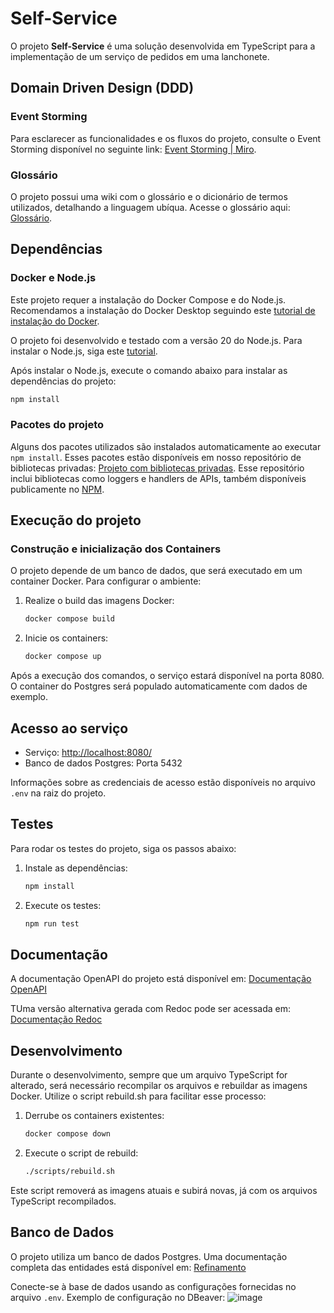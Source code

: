 # Self-Service

O projeto **Self-Service** é uma solução desenvolvida em TypeScript para a implementação de um serviço de pedidos em uma lanchonete.

## Domain Driven Design (DDD)

### Event Storming

Para esclarecer as funcionalidades e os fluxos do projeto, consulte o Event Storming disponível no seguinte link: [Event Storming | Miro](https://miro.com/app/board/uXjVK5Nr1BA=/?share_link_id=973174946711).

### Glossário

O projeto possui uma wiki com o glossário e o dicionário de termos utilizados, detalhando a linguagem ubíqua. Acesse o glossário aqui: [Glossário](https://github.com/cloud-burger/self-service/wiki/Gloss%C3%A1rio).

## Dependências

### Docker e Node.js

Este projeto requer a instalação do Docker Compose e do Node.js. Recomendamos a instalação do Docker Desktop seguindo este [tutorial de instalação do Docker](https://www.docker.com/products/docker-desktop).

O projeto foi desenvolvido e testado com a versão 20 do Node.js. Para instalar o Node.js, siga este [tutorial](https://nodejs.org/pt).

Após instalar o Node.js, execute o comando abaixo para instalar as dependências do projeto:

```bash
npm install
```

### Pacotes do projeto

Alguns dos pacotes utilizados são instalados automaticamente ao executar `npm install`. Esses pacotes estão disponíveis em nosso repositório de bibliotecas privadas: [Projeto com bibliotecas privadas](https://github.com/cloud-burger/packages). Esse repositório inclui bibliotecas como loggers e handlers de APIs, também disponíveis publicamente no [NPM](https://www.npmjs.com/).

## Execução do projeto

### Construção e inicialização dos Containers

O projeto depende de um banco de dados, que será executado em um container Docker. Para configurar o ambiente:

1. Realize o build das imagens Docker:

    ```bash
    docker compose build
    ```

2. Inicie os containers:

    ```bash
    docker compose up
    ```

Após a execução dos comandos, o serviço estará disponível na porta 8080. O container do Postgres será populado automaticamente com dados de exemplo.

## Acesso ao serviço

- Serviço: <http://localhost:8080/>
- Banco de dados Postgres: Porta 5432

Informações sobre as credenciais de acesso estão disponíveis no arquivo `.env` na raiz do projeto.

## Testes

Para rodar os testes do projeto, siga os passos abaixo:

1. Instale as dependências:

    ```bash
    npm install
    ```

2. Execute os testes:

    ```bash
    npm run test
    ```

## Documentação

A documentação OpenAPI do projeto está disponível em: [Documentação OpenAPI](http://localhost:8080/swagger/)

TUma versão alternativa gerada com Redoc pode ser acessada em:  [Documentação Redoc](http://localhost:3000/docs/self-service.html)

## Desenvolvimento

Durante o desenvolvimento, sempre que um arquivo TypeScript for alterado, será necessário recompilar os arquivos e rebuildar as imagens Docker. Utilize o script rebuild.sh para facilitar esse processo:

1. Derrube os containers existentes:

    ```bash
    docker compose down
    ```

2. Execute o script de rebuild:

    ```bash
    ./scripts/rebuild.sh
    ```

Este script removerá as imagens atuais e subirá novas, já com os arquivos TypeScript recompilados.

## Banco de Dados

O projeto utiliza um banco de dados Postgres. Uma documentação completa das entidades está disponível em: [Refinamento](docs/self-service.md)

Conecte-se à base de dados usando as configurações fornecidas no arquivo `.env`. Exemplo de configuração no DBeaver:
![image](https://github.com/user-attachments/assets/ca5a231e-4609-4f35-bbc4-c28fef4eba19)
